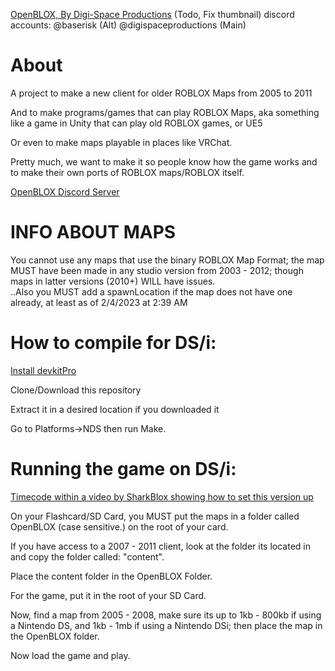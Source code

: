 [OpenBLOX, By Digi-Space Productions](https://www.youtube.com/@DigiSpaceProductions) (Todo, Fix thumbnail)
discord accounts:
@baserisk (Alt)
@digispaceproductions (Main)

# About
A project to make a new client for older ROBLOX Maps from 2005 to 2011

And to make programs/games that can play ROBLOX Maps, aka something like a game in Unity that can play old ROBLOX games, or UE5

Or even to make maps playable in places like VRChat.

Pretty much, we want to make it so people know how the game works and to make their own ports of ROBLOX maps/ROBLOX itself.

[OpenBLOX Discord Server](https://discord.gg/Wf2bbU5z5J)
 
# INFO ABOUT MAPS
You cannot use any maps that use the binary ROBLOX Map Format; the map MUST have been made in any studio version from 2003 - 2012;
though maps in latter versions (2010+) WILL have issues.\
..Also you MUST add a spawnLocation if the map does not have one already, at least as of 2/4/2023 at 2:39 AM

# How to compile for DS/i:
[Install devkitPro](https://devkitpro.org/wiki/Getting_Started)

Clone/Download this repository

Extract it in a desired location if you downloaded it

Go to Platforms->NDS then run Make.

# Running the game on DS/i:
[Timecode within a video by SharkBlox showing how to set this version up](https://youtu.be/Nzu9oocSujc?t=154)

On your Flashcard/SD Card, you MUST put the maps in a folder called OpenBLOX (case sensitive.) on the root of your card.

If you have access to a 2007 - 2011 client, look at the folder its located in and copy the folder called: "content".

Place the content folder in the OpenBLOX Folder.

For the game, put it in the root of your SD Card.

Now, find a map from 2005 - 2008, make sure its up to 1kb - 800kb if using a Nintendo DS, and 1kb - 1mb if using a Nintendo DSi; then place the map in the OpenBLOX folder.

Now load the game and play.
